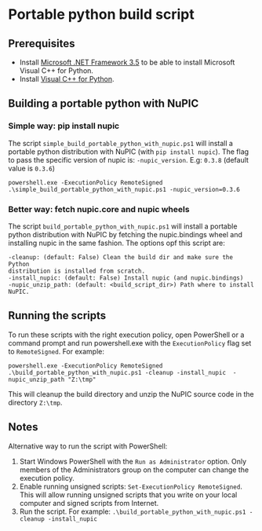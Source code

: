 # Portable python build script

## Prerequisites
* Install [Microsoft .NET Framework 3.5](https://www.microsoft.com/en-us/download/details.aspx?id=21) to be able to install Microsoft 
Visual C++ for Python.
* Install [Visual C++ for Python](http://aka.ms/vcpython27).

## Building a portable python with NuPIC
### Simple way: pip install nupic
The script `simple_build_portable_python_with_nupic.ps1` will install a portable python distribution with NuPIC (with `pip install nupic`).
The flag to pass the specific version of nupic is: `-nupic_version`. E.g: `0.3.8` (default value is `0.3.6`)
```
powershell.exe -ExecutionPolicy RemoteSigned .\simple_build_portable_python_with_nupic.ps1 -nupic_version=0.3.6
```

### Better way: fetch nupic.core and nupic wheels
The script `build_portable_python_with_nupic.ps1` will install a portable python distribution with NuPIC by fetching the nupic.bindings wheel and installing nupic in the same fashion. The options opf this script are:
```
-cleanup: (default: False) Clean the build dir and make sure the Python 
distribution is installed from scratch.
-install_nupic: (default: False) Install nupic (and nupic.bindings)
-nupic_unzip_path: (default: <build_script_dir>) Path where to install NuPIC.
```

## Running the scripts
To run these scripts with the right execution policy, open PowerShell or a 
command prompt and run powershell.exe with the `ExecutionPolicy` flag set to `RemoteSigned`. For example:
```
powershell.exe -ExecutionPolicy RemoteSigned .\build_portable_python_with_nupic.ps1 -cleanup -install_nupic  -nupic_unzip_path "Z:\tmp"
```
This will cleanup the build directory and unzip the NuPIC source code in the directory `Z:\tmp`.

## Notes
Alternative way to run the script with PowerShell:
1. Start Windows PowerShell with the `Run as Administrator` option. Only members of the Administrators group on the computer can change the execution policy.
2. Enable running unsigned scripts: `Set-ExecutionPolicy RemoteSigned`. This will allow running unsigned scripts that you write on your local computer and signed scripts from Internet.
3. Run the script. For example: `.\build_portable_python_with_nupic.ps1 -cleanup -install_nupic`